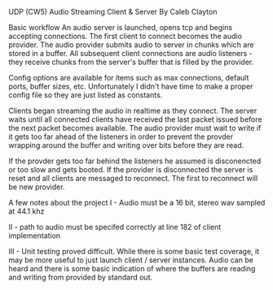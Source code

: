 UDP (CW5)
Audio Streaming Client & Server
By Caleb Clayton

Basic workflow
An audio server is launched, opens tcp and begins accepting connections. The first client to connect becomes the audio provider. The audio provider submits audio to server in chunks which are stored in a buffer. All subsequent client connections are audio listeners - they receive chunks from the server's buffer that is filled by the provider.
	
Config options are available for items such as max connections, default ports, buffer sizes, etc. Unfortunately I didn't have time to make a proper config file so they are just listed as constants.
	
Clients began streaming the audio in realtime as they connect. The server waits until all connected clients have received the last packet issued before the next packet becomes available. The audio provider must wait to write if it gets too far ahead of the listeners in order to prevent the provder wrapping around the buffer and writing over bits before they are read.
		
If the provder gets too far behind the listeners he assumed is disconencted or too slow and gets booted. If the provider is disconnected the server is reset and all clients are messaged to reconnect. The first to reconnect will be new provider.

A few notes about the project
I - Audio must be a 16 bit, stereo wav sampled at 44.1 khz
	
II - path to audio must be specifed correctly at line 182 of client implementation
	
III - Unit testing proved difficult. While there is some basic test coverage, it may be more useful to just launch client / server instances. Audio can be heard and there is some basic indication of where the buffers are reading and writing from provided by standard out.
